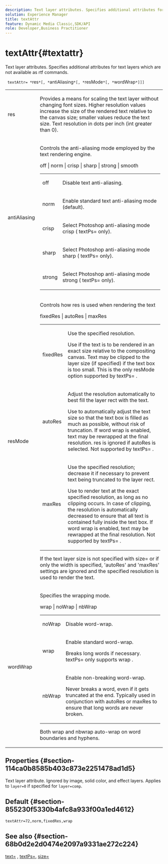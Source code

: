 ```yaml
---
description: Text layer attributes. Specifies additional attributes for text layers which are not available as rtf commands.
solution: Experience Manager
title: textAttr
feature: Dynamic Media Classic,SDK/API
role: Developer,Business Practitioner
---
```


# textAttr{#textattr}

Text layer attributes. Specifies additional attributes for text layers which are not available as rtf commands.

 ` textAttr= *`res`*[, *`antiAliasing`*[, *`resMode`*[, *`wordWrap`*]]]`

<table id="simpletable_0072BF7DF52B4959A14EDEF60A6EBDEE"> 
 <tr class="strow"> 
  <td class="stentry"> <p> <span class="codeph"> <span class="varname"> res </span> </span> </p> </td> 
  <td class="stentry"> <p>Provides a means for scaling the text layer without changing font sizes. Higher resolution values increase the size of the rendered text relative to the canvas size; smaller values reduce the text size. Text resolution in dots per inch (int greater than 0). </p> </td> 
 </tr> 
 <tr class="strow"> 
  <td class="stentry"> <p> <span class="codeph"> <span class="varname"> antiAliasing </span> </span> </p> </td> 
  <td class="stentry"> <p>Controls the anti-aliasing mode employed by the text rendering engine. </p> <p> <span class="codeph"> off | norm | crisp | sharp | strong | smooth </span> </p> <p> 
    <table id="simpletable_AE2331118FCA4BC7877233E287CED6A4"> 
     <tr class="strow"> 
      <td class="stentry"> <p> <span class="codeph"> off </span> </p> </td> 
      <td class="stentry"> <p>Disable text anti-aliasing. </p> </td> 
     </tr> 
     <tr class="strow"> 
      <td class="stentry"> <p> <span class="codeph"> norm </span> </p> </td> 
      <td class="stentry"> <p>Enable standard text anti-aliasing mode (default). </p> </td> 
     </tr> 
     <tr class="strow"> 
      <td class="stentry"> <p> <span class="codeph"> crisp </span> </p> </td> 
      <td class="stentry"> <p>Select Photoshop anti-aliasing mode <span class="codeph"> crisp </span> ( <span class="codeph"> textPs= </span> only). </p> </td> 
     </tr> 
     <tr class="strow"> 
      <td class="stentry"> <p> <span class="codeph"> sharp </span> </p> </td> 
      <td class="stentry"> <p>Select Photoshop anti-aliasing mode <span class="codeph"> sharp </span> ( <span class="codeph"> textPs= </span> only). </p> </td> 
     </tr> 
     <tr class="strow"> 
      <td class="stentry"> <p> <span class="codeph"> strong </span> </p> </td> 
      <td class="stentry"> <p>Select Photoshop anti-aliasing mode <span class="codeph"> strong </span> ( <span class="codeph"> textPs= </span> only). </p> </td> 
     </tr> 
    </table> </p> </td> 
 </tr> 
 <tr class="strow"> 
  <td class="stentry"> <p> <span class="codeph"> <span class="varname"> resMode </span> </span> </p> </td> 
  <td class="stentry"> <p>Controls how res is used when rendering the text </p> <p> <span class="codeph"> fixedRes | autoRes | maxRes </span> </p> <p> 
    <table id="simpletable_2CFC06DB37154C7C92614FDF7A818DB5"> 
     <tr class="strow"> 
      <td class="stentry"> <p> <span class="codeph"> fixedRes </span> </p> </td> 
      <td class="stentry"> <p>Use the specified resolution. </p> <p>Use if the text is to be rendered in an exact size relative to the compositing canvas. Text may be clipped to the layer size (if specified) if the text box is too small. This is the only <span class="varname"> resMode </span> option supported by <span class="codeph"> textPs= </span>. </p> </td> 
     </tr> 
     <tr class="strow"> 
      <td class="stentry"> <p> <span class="codeph"> autoRes </span> </p> </td> 
      <td class="stentry"> <p>Adjust the resolution automatically to best fill the layer rect with the text. </p> <p>Use to automatically adjust the text size so that the text box is filled as much as possible, without risk of truncation. If word wrap is enabled, text may be rewrapped at the final resolution. <span class="varname"> res </span> is ignored if <span class="codeph"> autoRes </span> is selected. Not supported by <span class="codeph"> textPs= </span>. </p> </td> 
     </tr> 
     <tr class="strow"> 
      <td class="stentry"> <p> <span class="codeph"> maxRes </span> </p> </td> 
      <td class="stentry"> <p>Use the specified resolution; decrease it if necessary to prevent text being truncated to the layer rect. </p> <p>Use to render text at the exact specified resolution, as long as no clipping occurs. In case of clipping, the resolution is automatically decreased to ensure that all text is contained fully inside the text box. If word wrap is enabled, text may be rewrapped at the final resolution. Not supported by <span class="codeph"> textPs= </span>. </p> </td> 
     </tr> 
    </table> </p> <p>If the text layer size is not specified with size= or if only the width is specified, 'autoRes' and 'maxRes' settings are ignored and the specified resolution is used to render the text. </p> </td> 
 </tr> 
 <tr class="strow"> 
  <td class="stentry"> <p> <span class="codeph"> <span class="varname"> wordWrap </span> </span> </p> </td> 
  <td class="stentry"> <p>Specifies the wrapping mode. </p> <p> <span class="codeph"> wrap | noWrap | nbWrap </span> </p> <p> 
    <table id="simpletable_FF2510E029EC41E29BC30D9FC2923EA3"> 
     <tr class="strow"> 
      <td class="stentry"> <p> <span class="codeph"> noWrap </span> </p> </td> 
      <td class="stentry"> <p>Disable word-wrap. </p> </td> 
     </tr> 
     <tr class="strow"> 
      <td class="stentry"> <p> <span class="codeph"> wrap </span> </p> </td> 
      <td class="stentry"> <p>Enable standard word-wrap. </p> <p>Breaks long words if necessary. <span class="codeph"> textPs= </span> only supports <span class="codeph"> wrap </span>. </p> </td> 
     </tr> 
     <tr class="strow"> 
      <td class="stentry"> <p> <span class="codeph"> nbWrap </span> </p> </td> 
      <td class="stentry"> <p>Enable non-breaking word-wrap. </p> <p>Never breaks a word, even if it gets truncated at the end. Typically used in conjunction with <span class="codeph"> autoRes </span> or <span class="codeph"> maxRes </span> to ensure that long words are never broken. </p> </td> 
     </tr> 
    </table> </p> <p>Both <span class="codeph"> wrap </span> and <span class="codeph"> nbwrap </span> auto-wrap on word boundaries and hyphens. </p> </td> 
 </tr> 
</table>

## Properties {#section-114ca0b8585b403c873e2251478ad1d5}

Text layer attribute. Ignored by image, solid color, and effect layers. Applies to `layer=0` if specified for `layer=comp`.

## Default {#section-855230f5330b4afc8a933f00a1ed4612}

`textAttr=72,norm,fixedRes,wrap`

## See also {#section-68b0d2e2d0474e2097a9331ae272c224}

[text=](../../../../../is-api/http-ref/image-serving-api-ref/c-http-protocol-reference/c-command-reference/r-text.md#reference-84634052e48548539a1ef63cbe41f22f) , [textPs=](../../../../../is-api/http-ref/image-serving-api-ref/c-http-protocol-reference/c-command-reference/r-textps.md#reference-4209a2a6169f44278da2647cfb0cd767), [size=](../../../../../is-api/http-ref/image-serving-api-ref/c-http-protocol-reference/c-data-types/r-size.md#reference-04d383f32c7b4003bed9978cb854747b) 
